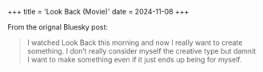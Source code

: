 +++
title = 'Look Back (Movie)'
date = 2024-11-08
+++

From the orignal Bluesky post:

> I watched Look Back this morning and now I really want to create something. I don’t really consider myself the creative type but damnit I want to make something even if it just ends up being for myself.